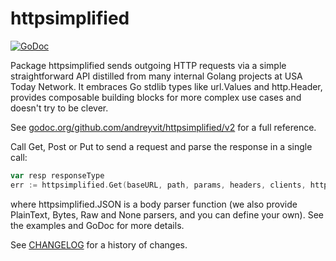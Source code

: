 # httpsimplified

[![GoDoc](https://godoc.org/github.com/andreyvit/httpsimplified/v2?status.svg)](https://godoc.org/github.com/andreyvit/httpsimplified/v2)

Package httpsimplified sends outgoing HTTP requests via a simple straightforward API distilled from many internal Golang projects at USA Today Network. It embraces Go stdlib types like url.Values and http.Header, provides composable building blocks for more complex use cases and doesn't try to be clever.

See [godoc.org/github.com/andreyvit/httpsimplified/v2](https://godoc.org/github.com/andreyvit/httpsimplified/v2) for a full reference.

Call Get, Post or Put to send a request and parse the response in a single call:

```go
var resp responseType
err := httpsimplified.Get(baseURL, path, params, headers, clients, httpsimplified.JSON(&resp))
```

where httpsimplified.JSON is a body parser function (we also provide PlainText, Bytes, Raw and None parsers, and you can define your own). See the examples and GoDoc for more details.

See [CHANGELOG](../CHANGELOG.md) for a history of changes.
